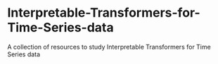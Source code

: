 # Interpretable-Transformers-for-Time-Series-data
A collection of resources to study Interpretable Transformers for Time Series data
